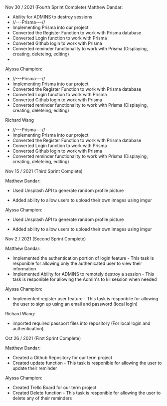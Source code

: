 Nov 30 / 2021 (Fourth Sprint Complete)
Matthew Dandar: 
- Ability for ADMINS to destroy sessions
- //---Prisma---//
- Implementing Prisma into our project
- Converted the Register Function to work with Prisma database
- Converted Login function to work with Prisma
- Converted Github login to work with Prisma
- Converted reminder functionality to work with Prisma (Displaying, creating, deleteing, editing)
- 
Alyssa Champion: 
- //---Prisma---//
- Implementing Prisma into our project
- Converted the Register Function to work with Prisma database
- Converted Login function to work with Prisma
- Converted Github login to work with Prisma
- Converted reminder functionality to work with Prisma (Displaying, creating, deleteing, editing)


Richard Wang
- //---Prisma---//
- Implementing Prisma into our project
- Converted the Register Function to work with Prisma database
- Converted Login function to work with Prisma
- Converted Github login to work with Prisma
- Converted reminder functionality to work with Prisma (Displaying, creating, deleteing, editing)





Nov 15 / 2021 (Third Sprint Complete)

Matthew Dandar: 
- Used Unsplash API to generate random profile picture

- Added ability to allow users to upload their own images using imgur


Alyssa Champion: 

- Used Unsplash API to generate random profile picture 

- Added ability to allow users to upload their own images using imgur




Nov 2 / 2021 (Second Sprint Complete)

Matthew Dandar:

- Implemented the authentication portion of login feature - This task is responible for allowing only the authenicated user to view their information
- Implemented Ability for ADMINS to remotely destroy a session - This task is responible for allowing the Admin's to kil session when needed

Alyssa Champion:

- Implemented register user feature - This task is responbile for allowing the user to sign up using an email and password (local login)


Richard Wang:

- imported required passport files into repository (For local login and authentication)



Oct 26 / 2021 (First Sprint Complete)

Matthew Dandar:

- Created a Github Repository for our term project
- Created update function - This task is responible for allowing the user to update their reminder

Alyssa Champion:

- Created Trello Board  for our term project
- Created Delete function - This task is responible for allowing the user to delete any of their reminders



